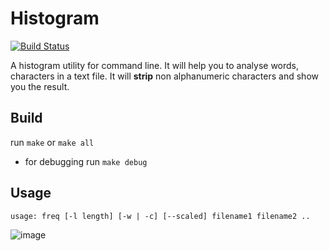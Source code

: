 # Histogram

[![Build Status](https://travis-ci.org/kasvith/histogram.svg?branch=master)](https://travis-ci.org/kasvith/histogram)

A histogram utility for command line. It will help you to analyse
words, characters in a text file. It will **strip** non alphanumeric 
characters and show you the result.

## Build

run `make` or `make all`

- for debugging
    run `make debug`

## Usage

`usage: freq [-l length] [-w | -c] [--scaled] filename1 filename2 ..`

![image](https://user-images.githubusercontent.com/13379595/28996836-e3cb5e38-7a24-11e7-9795-3229c7c29dc3.png)
